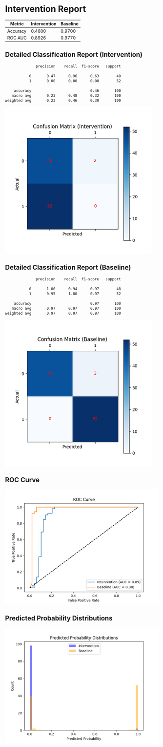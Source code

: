 
# Intervention Report

| Metric           | Intervention | Baseline |
|------------------|--------------|----------|
| Accuracy         | 0.4600     | 0.9700   |
| ROC AUC          | 0.8926     | 0.9770   |

## Detailed Classification Report (Intervention)

```
              precision    recall  f1-score   support

           0       0.47      0.96      0.63        48
           1       0.00      0.00      0.00        52

    accuracy                           0.46       100
   macro avg       0.23      0.48      0.32       100
weighted avg       0.23      0.46      0.30       100

```
![Confusion Matrix (Intervention)](/intervention_reports/f8161_m1.0_a100.0/confusion_matrix_intervention.png)

## Detailed Classification Report (Baseline)

```
              precision    recall  f1-score   support

           0       1.00      0.94      0.97        48
           1       0.95      1.00      0.97        52

    accuracy                           0.97       100
   macro avg       0.97      0.97      0.97       100
weighted avg       0.97      0.97      0.97       100

```
![Confusion Matrix (Baseline)](/intervention_reports/f8161_m1.0_a100.0/confusion_matrix_baseline.png)

## ROC Curve

![ROC Curve](/intervention_reports/f8161_m1.0_a100.0/roc_curve.png)

## Predicted Probability Distributions

![Probability Distributions](/intervention_reports/f8161_m1.0_a100.0/probability_distributions.png)
